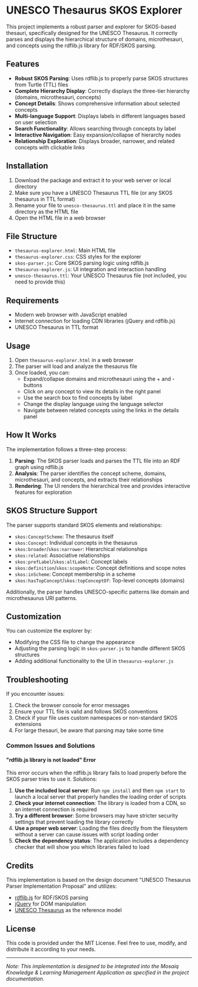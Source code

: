 # UNESCO Thesaurus SKOS Explorer

This project implements a robust parser and explorer for SKOS-based thesauri, specifically designed for the UNESCO Thesaurus. It correctly parses and displays the hierarchical structure of domains, microthesauri, and concepts using the rdflib.js library for RDF/SKOS parsing.

## Features

- **Robust SKOS Parsing**: Uses rdflib.js to properly parse SKOS structures from Turtle (TTL) files
- **Complete Hierarchy Display**: Correctly displays the three-tier hierarchy (domains, microthesauri, concepts)
- **Concept Details**: Shows comprehensive information about selected concepts
- **Multi-language Support**: Displays labels in different languages based on user selection
- **Search Functionality**: Allows searching through concepts by label
- **Interactive Navigation**: Easy expansion/collapse of hierarchy nodes
- **Relationship Exploration**: Displays broader, narrower, and related concepts with clickable links

## Installation

1. Download the package and extract it to your web server or local directory
2. Make sure you have a UNESCO Thesaurus TTL file (or any SKOS thesaurus in TTL format)
3. Rename your file to `unesco-thesaurus.ttl` and place it in the same directory as the HTML file
4. Open the HTML file in a web browser

## File Structure

- `thesaurus-explorer.html`: Main HTML file
- `thesaurus-explorer.css`: CSS styles for the explorer
- `skos-parser.js`: Core SKOS parsing logic using rdflib.js
- `thesaurus-explorer.js`: UI integration and interaction handling
- `unesco-thesaurus.ttl`: Your UNESCO Thesaurus file (not included, you need to provide this)

## Requirements

- Modern web browser with JavaScript enabled
- Internet connection for loading CDN libraries (jQuery and rdflib.js)
- UNESCO Thesaurus in TTL format

## Usage

1. Open `thesaurus-explorer.html` in a web browser
2. The parser will load and analyze the thesaurus file
3. Once loaded, you can:
   - Expand/collapse domains and microthesauri using the + and - buttons
   - Click on any concept to view its details in the right panel
   - Use the search box to find concepts by label
   - Change the display language using the language selector
   - Navigate between related concepts using the links in the details panel

## How It Works

The implementation follows a three-step process:

1. **Parsing**: The SKOS parser loads and parses the TTL file into an RDF graph using rdflib.js
2. **Analysis**: The parser identifies the concept scheme, domains, microthesauri, and concepts, and extracts their relationships
3. **Rendering**: The UI renders the hierarchical tree and provides interactive features for exploration

## SKOS Structure Support

The parser supports standard SKOS elements and relationships:

- `skos:ConceptScheme`: The thesaurus itself
- `skos:Concept`: Individual concepts in the thesaurus
- `skos:broader`/`skos:narrower`: Hierarchical relationships
- `skos:related`: Associative relationships
- `skos:prefLabel`/`skos:altLabel`: Concept labels
- `skos:definition`/`skos:scopeNote`: Concept definitions and scope notes
- `skos:inScheme`: Concept membership in a scheme
- `skos:hasTopConcept`/`skos:topConceptOf`: Top-level concepts (domains)

Additionally, the parser handles UNESCO-specific patterns like domain and microthesaurus URI patterns.

## Customization

You can customize the explorer by:

- Modifying the CSS file to change the appearance
- Adjusting the parsing logic in `skos-parser.js` to handle different SKOS structures
- Adding additional functionality to the UI in `thesaurus-explorer.js`

## Troubleshooting

If you encounter issues:

1. Check the browser console for error messages
2. Ensure your TTL file is valid and follows SKOS conventions
3. Check if your file uses custom namespaces or non-standard SKOS extensions
4. For large thesauri, be aware that parsing may take some time

### Common Issues and Solutions

#### "rdflib.js library is not loaded" Error

This error occurs when the rdflib.js library fails to load properly before the SKOS parser tries to use it. Solutions:

1. **Use the included local server**: Run `npm install` and then `npm start` to launch a local server that properly handles the loading order of scripts
2. **Check your internet connection**: The library is loaded from a CDN, so an internet connection is required
3. **Try a different browser**: Some browsers may have stricter security settings that prevent loading the library correctly
4. **Use a proper web server**: Loading the files directly from the filesystem without a server can cause issues with script loading order
5. **Check the dependency status**: The application includes a dependency checker that will show you which libraries failed to load

## Credits

This implementation is based on the design document "UNESCO Thesaurus Parser Implementation Proposal" and utilizes:

- [rdflib.js](https://github.com/linkeddata/rdflib.js/) for RDF/SKOS parsing
- [jQuery](https://jquery.com/) for DOM manipulation
- [UNESCO Thesaurus](http://vocabularies.unesco.org/browser/thesaurus/en/) as the reference model

## License

This code is provided under the MIT License. Feel free to use, modify, and distribute it according to your needs.

---

*Note: This implementation is designed to be integrated into the Mosaiq Knowledge & Learning Management Application as specified in the project documentation.*